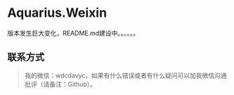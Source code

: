 # Aquarius.Weixin
版本发生巨大变化，README.md建设中。。。。。。

## 联系方式

>我的微信：wdcdavyc，如果有什么错误或者有什么疑问可以加我微信沟通批评（请备注：Github）。